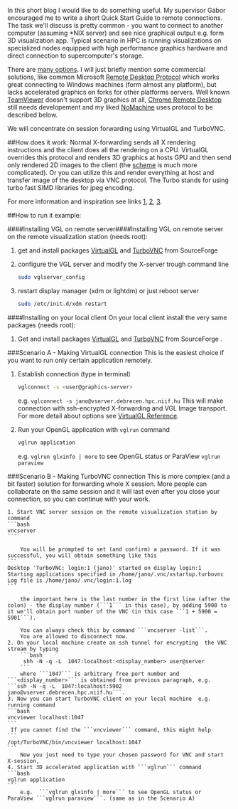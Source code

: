 In this short blog I would like to do something useful. My supervisor Gábor encouraged me to write a short Quick Start Guide to remote connections. The task we'll discuss is pretty common - you want to connect to another computer (assuming *NIX server) and see nice graphical output e.g. form 3D visualization app. Typical scenario in HPC is running visualizations on specialized nodes equipped with high performance graphics hardware and direct  connection to supercomputer's storage.

There are [many options](https://en.wikipedia.org/wiki/Comparison_of_remote_desktop_software). I will just briefly mention some commercial solutions, like common Microsoft [Remote Desktop Protocol](https://www.microsoft.com/en-US/store/Apps/Remote-Desktop/9WZDNCRFJ3PS) which works great connecting to Windows machines (form almost any platform), but lacks accelerated graphics on forks for other platforms servers. Well known [TeamViewer](https://www.teamviewer.com/) doesn't support 3D graphics at all, [Chrome Remote Desktop](https://chrome.google.com/webstore/detail/chrome-remote-desktop/gbchcmhmhahfdphkhkmpfmihenigjmpp) still needs developement and my liked [NoMachine](https://www.nomachine.com/) uses protocol to be described below.

We will concentrate on session forwarding  using VirtualGL and TurboVNC. 

##How does it work:
Normal X-forwarding sends all X rendering instructions and  the client does all the rendering on a CPU. VirtualGL overrides this protocol and renders 3D graphics at hosts GPU and then send only rendered 2D images to the client (the [scheme](http://www.virtualgl.org/About/Background) is much more complicated).
Or you can utilize this and render everything at host and transfer image of the desktop via VNC protocol. The Turbo stands for using turbo fast SIMD libraries for jpeg encoding.    


For more information and inspiration see links [1], [2], [3].

##How to run it example:

####Installing VGL on remote server####Installing VGL on remote server
on the remote visualization station  (needs root):

 1. get and install packages [VirtualGL](http://sourceforge.net/projects/virtualgl/)  and [TurboVNC](http://sourceforge.net/projects/turbovnc/files) from SourceForge 
 2. configure the VGL server and modify the X-server trough command line
	```bash 
	sudo vglserver_config
	```
 
 3. restart display manager (xdm or lightdm) or just reboot server 
	```bash
	sudo /etc/init.d/xdm restart 
	```
####Installing on your local client
On your local client install the very same packages  (needs root):
 1. Get and install packages [VirtualGL](http://sourceforge.net/projects/virtualgl/)  and [TurboVNC](http://sourceforge.net/projects/turbovnc/files) from SourceForge .
 
###Scenario A - Making VirtualGL connection 
 This is the easiest choice if you want to run only certain application remotely. 
 
 1. Establish connection (type in terminal)
	```bash
	vglconnect -s <user@graphics-server> 
	```
	
	e.g. ```vglconnect -s jano@vserver.debrecen.hpc.niif.hu``` 
	This will make connection with ssh-encrypted  X-forwarding and VGL Image transport. For more detail about options see [VirtualGL Reference](https://docs.oracle.com/cd/E19279-01/820-3257-12/VGL.html).
 2. Run your OpenGL application with ```vglrun``` command
	```bash
	vglrun application
	```
	
	e.g.  ```vglrun glxinfo | more``` to see OpenGL status or  ParaView ```vglrun paraview``` 
 
 ###Scenario B - Making TurboVNC connection 
 This is more complex (and a bit faster) solution for forwarding whole X session. More people can collaborate on the same session and it will last even after you close your connection, so you can continue with your work. 

	1. Start VNC server session on the remote visualization station by command 
	```bash
	vncserver
	```
	
		You will be prompted to set (and confirm) a password. If it was successful, you will obtain something like this 
	```
	Desktop 'TurboVNC: login:1 (jano)' started on display login:1
	Starting applications specified in /home/jano/.vnc/xstartup.turbovnc
	Log file is /home/jano/.vnc/login:1.log
	```
	
		the important here is the last number in the first line (after the colon) - the display number (```1``` in this case), by adding 5900 to it we'll obtain port number of the VNC (in this case ```1 + 5900 = 5901```).

		You can always check this by command ```vncserver -list```.
		You are allowed to disconnect now. 
	2. On your local machine create an ssh tunnel for encrypting  the VNC stream by typing 
		```bash
		 shh -N -q -L  1047:localhost:<display_number> user@server
		```
		where ```1047``` is arbitrary free port number and ```<display_number>``` is obtained from previous paragraph, e.g. ```ssh -N -q -L  1047:localhost:5902 jano@vserver.debrecen.hpc.niif.hu```.
	3. Now you can start TurboVNC client on your local machine  e.g. running command 
	```bash
	vncviewer localhost:1047
	```   
	 If you cannot find the ```vncviewer``` command, this might help  
	```
	/opt/TurboVNC/bin/vncviewer localhost:1047
	```
		Now you just need to type your chosen password for VNC and start X-session,
	4. Start 3D accelerated application with ```vglrun``` command
	```bash
	vglrun application
	```
		e.g.  ```vglrun glxinfo | more``` to see OpenGL status or  ParaView ```vglrun paraview```. (same as in the Scenario A)
	 
[1]:https://www.youtube.com/watch?v=_p-3_y6AcRAyour 
[2]:http://www.virtualgl.org/About/Background
[3]:https://en.wikipedia.org/wiki/VirtualGL